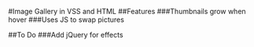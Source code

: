 #Image Gallery in VSS and HTML
##Features
###Thumbnails grow when hover
###Uses JS to swap pictures

##To Do
###Add jQuery for effects
